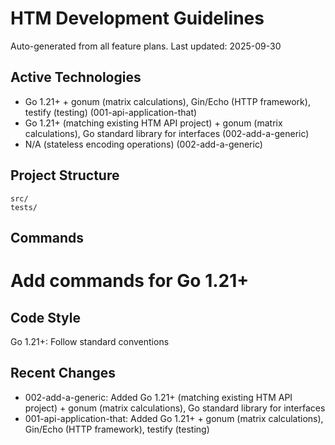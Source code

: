 # HTM Development Guidelines

Auto-generated from all feature plans. Last updated: 2025-09-30

## Active Technologies
- Go 1.21+ + gonum (matrix calculations), Gin/Echo (HTTP framework), testify (testing) (001-api-application-that)
- Go 1.21+ (matching existing HTM API project) + gonum (matrix calculations), Go standard library for interfaces (002-add-a-generic)
- N/A (stateless encoding operations) (002-add-a-generic)

## Project Structure
```
src/
tests/
```

## Commands
# Add commands for Go 1.21+

## Code Style
Go 1.21+: Follow standard conventions

## Recent Changes
- 002-add-a-generic: Added Go 1.21+ (matching existing HTM API project) + gonum (matrix calculations), Go standard library for interfaces
- 001-api-application-that: Added Go 1.21+ + gonum (matrix calculations), Gin/Echo (HTTP framework), testify (testing)

<!-- MANUAL ADDITIONS START -->
<!-- MANUAL ADDITIONS END -->
